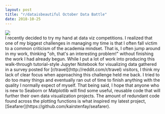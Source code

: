 ```yaml
---
layout: post
title: "r/dataisbeautiful October Data Battle"
date: 2018-10-25
---
```

<a href="https://github.com/kairstenfay/data-viz/blob/master/r-travel-data-battle.ipynb">
<img class="link post" src="../../../images/r-travel-data-battle.png?raw=true"/>
</a>
<br>
I recently decided to try my hand at data viz competitions. I realized that one of my biggest challenges in managing
my time is that I often fall victim to a common criticism of the academia mindset. That is, I often
jump around in my work, thinking "oh, that's an interesting problem!" without finishing the work I had already begun.
While I put a lot of work into producing this walk-through tutorial-style Jupyter Notebook for
visualizing data gathered in a survey posted for [r/travel](http://reddit.com/r/travel) visitors, I think my lack of
clear focus when approaching this challenge held me back. I tried to do too many things and eventually ran out of time
to finish anything with the quality I normally expect of myself. That being said, I hope that anyone who is
new to Seaborn or Matplotlib will find some useful, reusable code that will further their own
data visualization projects. The amount of redundant code found across the plotting functions
is what inspired my latest project, [Seafarer](https://github.com/kairstenfay/seafarer).
